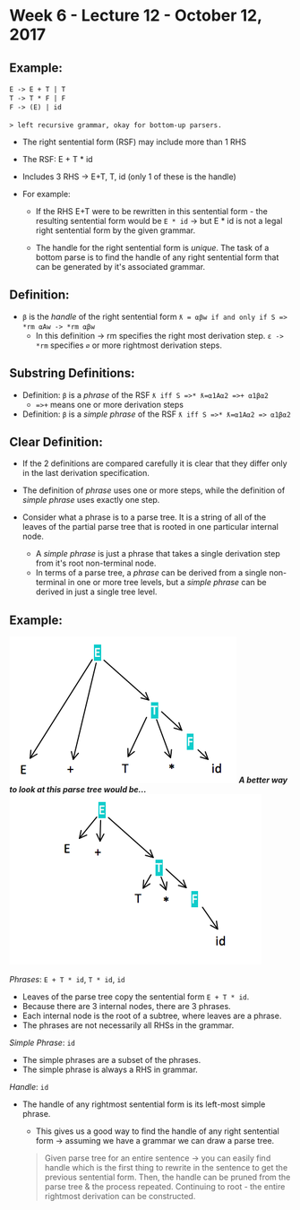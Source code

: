 # Week 6 - Lecture 12 - October 12, 2017
## Example:

    E -> E + T | T
    T -> T * F | F
    F -> (E) | id

    > left recursive grammar, okay for bottom-up parsers.

  - The right sentential form (RSF) may include more than 1 RHS
  - The RSF: E + T * id
  - Includes 3 RHS -> E+T, T, id (only 1 of these is the handle)

  - For example:
    - If the RHS E+T were to be rewritten in this sentential form - the resulting sentential form would be `E * id` -> but E * id is not a legal right sentential form by the given grammar.

    - The handle for the right sentential form is *unique*. The task of a bottom parse is to find the handle of any right sentential form that can be generated by it's associated grammar.

## Definition:
  - `β` is the *handle* of the right sentential form `ƛ = ⍺βw if and only if S => *rm ⍺Aw -> *rm ⍺βw`
    - In this definition -> rm specifies the right most derivation step. `ε -> *rm` specifies `⌀` or more rightmost derivation steps.

## Substring Definitions:
  - Definition: `β` is a *phrase* of the RSF `ƛ iff S =>* ƛ=⍺1A⍺2 =>+ ⍺1β⍺2`
    - `=>+` means one or more derivation steps
  - Definition: `β` is a *simple phrase* of the RSF `ƛ iff S =>* ƛ=⍺1A⍺2 => ⍺1β⍺2`

## Clear Definition:
  - If the 2 definitions are compared carefully it is clear that they differ only in the last derivation specification.
  - The definition of *phrase* uses one or more steps, while the definition of *simple phrase* uses exactly one step.

  - Consider what a phrase is to a parse tree. It is a string of all of the leaves of the partial parse tree that is rooted in one particular internal node.
    - A *simple phrase* is just a phrase that takes a single derivation step from it's root non-terminal node.
    - In terms of a parse tree, a *phrase* can be derived from a single non-terminal in one or more tree levels, but a *simple phrase* can be derived in just a single tree level.

## Example:
![Figure 1: Parse Tree](../images/wk6l12fig1.png)
**_A better way to look at this parse tree would be..._**
![Figure 2: A better way to visualize the same parse tree.](../images/wk6l12fig2.png)

*Phrases*: `E + T * id`, `T * id`, `id`
  - Leaves of the parse tree copy the sentential form `E + T * id`.
  - Because there are 3 internal nodes, there are 3 phrases.
  - Each internal node is the root of a subtree, where leaves are a phrase.
  - The phrases are not necessarily all RHSs in the grammar.

*Simple Phrase*: `id`
  - The simple phrases are a subset of the phrases.
  - The simple phrase is always a RHS in grammar.

*Handle*: `id`
  - The handle of any rightmost sentential form is its left-most simple phrase.
    - This gives us a good way to find the handle of any right sentential form -> assuming we have a grammar we can draw a parse tree.

    > Given parse tree for an entire sentence -> you can easily find handle which is the first thing to rewrite in the sentence to get the previous sentential form. Then, the handle can be pruned from the parse tree & the process repeated. Continuing to root - the entire rightmost derivation can be constructed.
